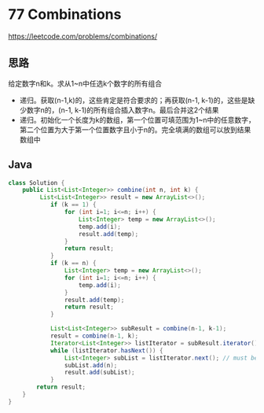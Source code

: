 # 77 Combinations

https://leetcode.com/problems/combinations/



## 思路

给定数字n和k。求从1~n中任选k个数字的所有组合

- 递归。获取(n-1,k)的，这些肯定是符合要求的；再获取(n-1, k-1)的，这些是缺少数字n的，(n-1, k-1)的所有组合插入数字n。最后合并这2个结果
- 递归。初始化一个长度为k的数组，第一个位置可填范围为1~n中的任意数字，第二个位置为大于第一个位置数字且小于n的。完全填满的数组可以放到结果数组中

## Java

```java
class Solution {
    public List<List<Integer>> combine(int n, int k) {
         List<List<Integer>> result = new ArrayList<>();
            if (k == 1) {
                for (int i=1; i<=n; i++) {
                    List<Integer> temp = new ArrayList<>();
                    temp.add(i);
                    result.add(temp);
                }
                return result;
            }
            if (k == n) {
                List<Integer> temp = new ArrayList<>();
                for (int i=1; i<=n; i++) {
                    temp.add(i);
                }
                result.add(temp);
                return result;
            }

            List<List<Integer>> subResult = combine(n-1, k-1);
            result = combine(n-1, k);
            Iterator<List<Integer>> listIterator = subResult.iterator();
            while (listIterator.hasNext()) {
                List<Integer> subList = listIterator.next(); // must be called before you can call i.remove()
                subList.add(n);
                result.add(subList);
            }
        return result;
    }
}
```

